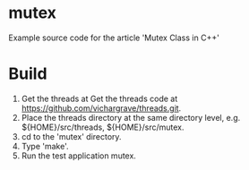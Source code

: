 mutex
=====

Example source code for the article 'Mutex Class in C++'

Build
=====
1. Get the threads at Get the threads code at https://github.com/vichargrave/threads.git.
2. Place the threads directory at the same directory level, e.g. ${HOME}/src/threads, ${HOME}/src/mutex.
3. cd to the 'mutex' directory.
4. Type 'make'.
5. Run the test application mutex.
